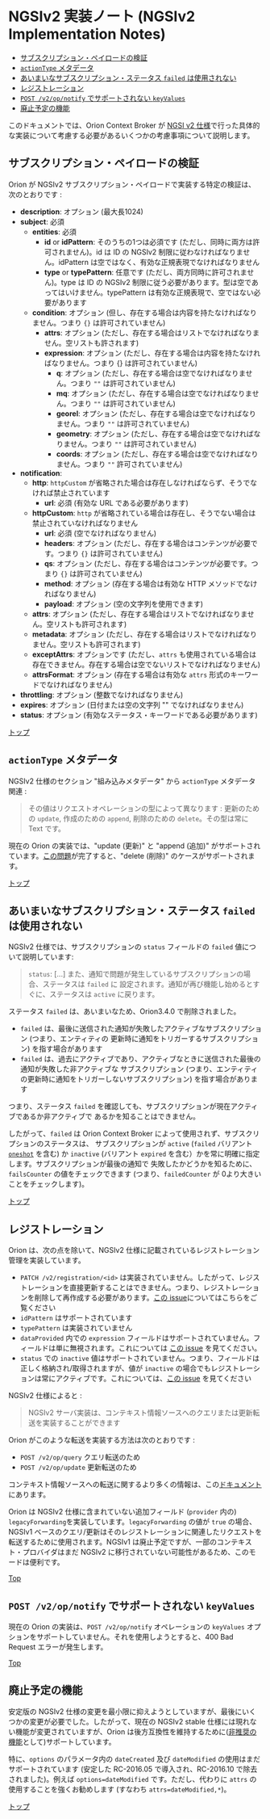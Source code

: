 # <a name="top"></a>NGSIv2 実装ノート (NGSIv2 Implementation Notes)

* [サブスクリプション・ペイロードの検証](#subscription-payload-validations)
* [`actionType` メタデータ](#actiontype-metadata)
* [あいまいなサブスクリプション・ステータス `failed` は使用されない](#ambiguous-subscription-status-failed-not-used)
* [レジストレーション](#registrations)
* [`POST /v2/op/notify` でサポートされない `keyValues`](#keyvalues-not-supported-in-post-v2opnotify)
* [廃止予定の機能](#deprecated-features)

このドキュメントでは、Orion Context Broker が [NGSI v2 仕様](http://telefonicaid.github.io/fiware-orion/api/v2/stable/)で行った具体的な実装について考慮する必要があるいくつかの考慮事項について説明します。

<a name="subscription-payload-validations"></a>
## サブスクリプション・ペイロードの検証

Orion が NGSIv2 サブスクリプション・ペイロードで実装する特定の検証は、次のとおりです :

* **description**: オプション (最大長1024)
* **subject**: 必須
    * **entities**: 必須
        * **id** or **idPattern**: そのうちの1つは必須です (ただし、同時に両方は許可されません)。id は ID の NGSIv2 制限に従わなければなりません。idPattern は空ではなく、有効な正規表現でなければなりません
        * **type** or **typePattern**: 任意です (ただし、両方同時に許可されません)。type は ID の NGSIv2 制限に従う必要があります。型は空であってはいけません。typePattern は有効な正規表現で、空ではない必要があります
    * **condition**: オプション (但し、存在する場合は内容を持たなければなりません。つまり `{}` は許可されていません)
        * **attrs**: オプション (ただし、存在する場合はリストでなければなりません。空リストも許されます)
        * **expression**: オプション (ただし、存在する場合は内容を持たなければなりません。つまり {} は許可されていません)
            * **q**: オプション (ただし、存在する場合は空でなければなりません。つまり `""` は許可されていません)
            * **mq**: オプション (ただし、存在する場合は空でなければなりません。つまり `""` は許可されていません)
            * **georel**: オプション (ただし、存在する場合は空でなければなりません。つまり `""` は許可されていません)
            * **geometry**: オプション (ただし、存在する場合は空でなければなりません。つまり `""` は許可されていません)
            * **coords**: オプション (ただし、存在する場合は空でなければなりません。つまり `""` 許可されていません)
* **notification**:
    * **http**: `httpCustom` が省略された場合は存在しなければならず、そうでなければ禁止されています
        * **url**: 必須 (有効な URL である必要があります)
    * **httpCustom**: `http` が省略されている場合は存在し、そうでない場合は禁止されていなければなりません
        * **url**: 必須 (空でなければなりません)
        * **headers**: オプション (ただし、存在する場合はコンテンツが必要です。つまり `{}` は許可されていません)
        * **qs**: オプション (ただし、存在する場合はコンテンツが必要です。つまり `{}` は許可されていません)
        * **method**: オプション (存在する場合は有効な HTTP メソッドでなければなりません)
        * **payload**: オプション (空の文字列を使用できます)
    * **attrs**: オプション (ただし、存在する場合はリストでなければなりません。空リストも許可されます)
    * **metadata**: オプション (ただし、存在する場合はリストでなければなりません。空リストも許可されます)
    * **exceptAttrs**: オプションです (ただし、`attrs` も使用されている場合は存在できません。存在する場合は空でないリストでなければなりません)
    * **attrsFormat**: オプション (存在する場合は有効な `attrs` 形式のキーワードでなければなりません)
* **throttling**: オプション (整数でなければなりません)
* **expires**: オプション (日付または空の文字列 "" でなければなりません)
* **status**: オプション (有効なステータス・キーワードである必要があります)

[トップ](#top)

<a name="actiontype-metadata"></a>
## `actionType` メタデータ

NGSIv2 仕様のセクション "組み込みメタデータ" から `actionType` メタデータ関連 :

> その値はリクエストオペレーションの型によって異なります : 更新のための `update`, 作成のための `append`, 削除のための `delete`。その型は常に Text です。

現在の Orion の実装では、"update (更新)" と "append (追加)" がサポートされています。[この問題](https://github.com/telefonicaid/fiware-orion/issues/1494)が完了すると、"delete (削除)" のケースがサポートされます。

[トップ](#top)

<a name="ambiguous-subscription-status-failed-not-used"></a>
## あいまいなサブスクリプション・ステータス `failed` は使用されない

NGSIv2 仕様では、サブスクリプションの `status` フィールドの `failed` 値について説明しています:

> `status`: [...] また、通知で問題が発生しているサブスクリプションの場合、ステータスは `failed` に
> 設定されます。通知が再び機能し始めるとすぐに、ステータスは `active` に戻ります。

ステータス `failed` は、あいまいなため、Orion3.4.0 で削除されました。

* `failed` は、最後に送信された通知が失敗したアクティブなサブスクリプション (つまり、エンティティの
  更新時に通知をトリガーするサブスクリプション) を指す場合があります
* `failed` は、過去にアクティブであり、アクティブなときに送信された最後の通知が失敗した非アクティブな
  サブスクリプション (つまり、エンティティの更新時に通知をトリガーしないサブスクリプション)
  を指す場合があります

つまり、ステータス `failed` を確認しても、サブスクリプションが現在アクティブであるか非アクティブで
あるかを知ることはできません。

したがって、`failed` は Orion Context Broker によって使用されず、サブスクリプションのステータスは、
サブスクリプションが `active` (`failed` バリアント [`oneshot`](#oneshot-subscriptions) を含む) か
`inactive` (バリアント `expired` を含む）かを常に明確に指定します。サブスクリプションが最後の通知で
失敗したかどうかを知るために、`failsCounter` の値をチェックできます (つまり、`failedCounter` が
0より大きいことをチェックします)。

[トップ](#top)

<a name="registrations"></a>
## レジストレーション

Orion は、次の点を除いて、NGSIv2 仕様に記載されているレジストレーション管理を実装しています。

* `PATCH /v2/registration/<id>` は実装されていません。したがって、レジストレーションを直接更新することはできません。つまり、レジストレーションを削除して再作成する必要があります。[この issue](https://github.com/telefonicaid/fiware-orion/issues/3007)についてはこちらをご覧ください
* `idPattern` はサポートされています
* `typePattern` は実装されていません
* `dataProvided` 内での `expression` フィールドはサポートされていません。フィールドは単に無視されます。これについては [この issue](https://github.com/telefonicaid/fiware-orion/issues/3107) を見てください。
* `status` での `inactive` 値はサポートされていません。つまり、フィールドは正しく格納され/取得されますが、値が `inactive` の場合でもレジストレーションは常にアクティブです。これについては、[この issue](https://github.com/telefonicaid/fiware-orion/issues/3108) を見てください

NGSIv2 仕様によると :

> NGSIv2 サーバ実装は、コンテキスト情報ソースへのクエリまたは更新転送を実装することができます

Orion がこのような転送を実装する方法は次のとおりです :

* `POST /v2/op/query` クエリ転送のため
* `POST /v2/op/update` 更新転送のため

コンテキスト情報ソースへの転送に関するより多くの情報は、この[ドキュメント](context_providers.md)にあります。

Orion は NGSIv2 仕様に含まれていない追加フィールド (`provider` 内の) `legacyForwarding`を実装しています。`legacyForwarding` の値が `true` の場合、NGSIv1 ベースのクエリ/更新はそのレジストレーションに関連したリクエストを転送するために使用されます。NGSIv1 は廃止予定ですが、一部のコンテキスト・プロバイダはまだ NGSIv2 に移行されていない可能性があるため、このモードは便利です。

[Top](#top)

<a name="keyvalues-not-supported-in-post-v2opnotify"></a>
## `POST /v2/op/notify` でサポートされない `keyValues`

現在の Orion の実装は、`POST /v2/op/notify` オペレーションの `keyValues` オプションをサポートしていません。それを使用しようとすると、400 Bad Request エラーが発生します。

[Top](#top)


<a name="deprecated-features"></a>
## 廃止予定の機能

安定版の NGSIv2 仕様の変更を最小限に抑えようとしていますが、最後にいくつかの変更が必要でした。したがって、現在の NGSIv2 stable 仕様には現れない機能が変更されていますが、Orion は後方互換性を維持するために([非推奨の機能](../deprecated.md)として)サポートしています。

特に、`options` のパラメータ内の `dateCreated` 及び `dateModified` の使用はまだサポートされています (安定した RC-2016.05 で導入され、RC-2016.10 で除去されました)。例えば `options=dateModified` です。ただし、代わりに `attrs` の使用することを強くお勧めします (すなわち `attrs=dateModified,*`)。

[トップ](#top)
